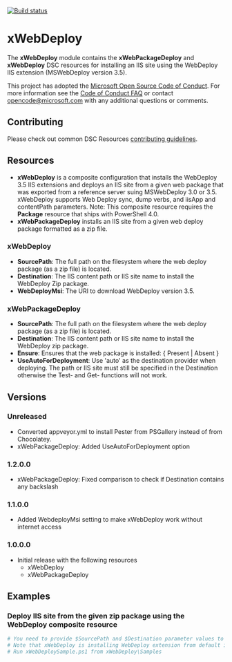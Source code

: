 [![Build status](https://ci.appveyor.com/api/projects/status/slalax51x0djryqc/branch/master?svg=true)](https://ci.appveyor.com/project/PowerShell/xwebdeploy/branch/master)

# xWebDeploy

The **xWebDeploy** module contains the **xWebPackageDeploy** and **xWebDeploy** DSC resources for installing an IIS site using the WebDeploy IIS extension (MSWebDeploy version 3.5). 

This project has adopted the [Microsoft Open Source Code of Conduct](https://opensource.microsoft.com/codeofconduct/).
For more information see the [Code of Conduct FAQ](https://opensource.microsoft.com/codeofconduct/faq/) or contact [opencode@microsoft.com](mailto:opencode@microsoft.com) with any additional questions or comments.

## Contributing
Please check out common DSC Resources [contributing guidelines](https://github.com/PowerShell/DscResource.Kit/blob/master/CONTRIBUTING.md).


## Resources

* **xWebDeploy** is a composite configuration that installs the WebDeploy 3.5 IIS extensions and deploys an IIS site from a given web package that was exported from a reference server suing MSWebDeploy 3.0 or 3.5. 
xWebDeploy supports Web Deploy sync, dump verbs, and iisApp and contentPath parameters. 
Note: This composite resource requires the **Package** resource that ships with PowerShell 4.0. 
* **xWebPackageDeploy** installs an IIS site from a given web deploy package formatted as a zip file. 

### xWebDeploy

* **SourcePath**: The full path on the filesystem where the web deploy package (as a zip file) is located. 
* **Destination**: The IIS content path or IIS site name to install the WebDeploy Zip package. 
* **WebDeployMsi**: The URI to download WebDeploy version 3.5.

### xWebPackageDeploy

* **SourcePath**: The full path on the filesystem where the web deploy package (as a zip file) is located. 
* **Destination**: The IIS content path or IIS site name to install the WebDeploy zip package. 
* **Ensure**: Ensures that the web package is installed: { Present | Absent }
* **UseAutoForDeployment**: Use 'auto' as the destination provider when deploying.  The path or IIS site must still be specified in the Destination otherwise the Test- and Get- functions will not work.

## Versions

### Unreleased
* Converted appveyor.yml to install Pester from PSGallery instead of from Chocolatey.
* xWebPackageDeploy: Added UseAutoForDeployment option

### 1.2.0.0
* xWebPackageDeploy: Fixed comparison to check if Destination contains any backslash

### 1.1.0.0

* Added WebdeployMsi setting to make xWebDeploy work without internet access

### 1.0.0.0

* Initial release with the following resources 
    - xWebDeploy
    - xWebPackageDeploy

## Examples

### Deploy IIS site from the given zip package using the WebDeploy composite resource

```powershell
# You need to provide $SourcePath and $Destination parameter values to be able to run this sample Sample  
# Note that xWebDeploy is installing WebDeploy extension from default install location "$env:ProgramFiles\WindowsPowerShell\Modules\xWebDeploy\InstallerMsi. 
# Run xWebDeploySample.ps1 from xWebDeploy\Samples
```
